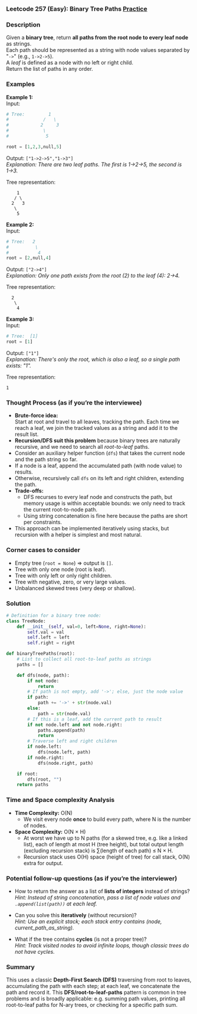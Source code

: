 ### Leetcode 257 (Easy): Binary Tree Paths [Practice](https://leetcode.com/problems/binary-tree-paths)

### Description  
Given a **binary tree**, return **all paths from the root node to every leaf node** as strings.  
Each path should be represented as a string with node values separated by "`->`" (e.g., `1->2->5`).  
A *leaf* is defined as a node with no left or right child.  
Return the list of paths in any order.

### Examples  

**Example 1:**  
Input:  
```python
# Tree:         1
#             /   \
#            2     3
#             \
#              5

root = [1,2,3,null,5]
```
Output: `["1->2->5","1->3"]`  
*Explanation: There are two leaf paths. The first is 1→2→5, the second is 1→3.*

Tree representation:
```
    1
   / \
  2   3
   \
    5
```

**Example 2:**  
Input:  
```python
# Tree:   2
#          \
#           4
root = [2,null,4]
```
Output: `["2->4"]`  
*Explanation: Only one path exists from the root (2) to the leaf (4): 2→4.*

Tree representation:
```
  2
   \
    4
```

**Example 3:**  
Input:  
```python
# Tree:  [1]
root = [1]
```
Output: `["1"]`  
*Explanation: There's only the root, which is also a leaf, so a single path exists: "1".*

Tree representation:
```
1
```

### Thought Process (as if you’re the interviewee)  
- **Brute-force idea:**  
  Start at root and travel to all leaves, tracking the path. Each time we reach a leaf, we join the tracked values as a string and add it to the result list.
- **Recursion/DFS suit this problem** because binary trees are naturally recursive, and we need to search all *root-to-leaf* paths.
- Consider an auxiliary helper function (`dfs`) that takes the current node and the path string so far.
- If a node is a leaf, append the accumulated path (with node value) to results.
- Otherwise, recursively call `dfs` on its left and right children, extending the path.
- **Trade-offs:**  
  - DFS recurses to every leaf node and constructs the path, but memory usage is within acceptable bounds: we only need to track the current root-to-node path.
  - Using string concatenation is fine here because the paths are short per constraints.
- This approach can be implemented iteratively using stacks, but recursion with a helper is simplest and most natural.

### Corner cases to consider  
- Empty tree (`root = None`) ⇒ output is `[]`.
- Tree with only one node (root is leaf).
- Tree with only left or only right children.
- Tree with negative, zero, or very large values.
- Unbalanced skewed trees (very deep or shallow).

### Solution

```python
# Definition for a binary tree node:
class TreeNode:
    def __init__(self, val=0, left=None, right=None):
        self.val = val
        self.left = left
        self.right = right

def binaryTreePaths(root):
    # List to collect all root-to-leaf paths as strings
    paths = []

    def dfs(node, path):
        if not node:
            return
        # If path is not empty, add '->'; else, just the node value
        if path:
            path += '->' + str(node.val)
        else:
            path = str(node.val)
        # If this is a leaf, add the current path to result
        if not node.left and not node.right:
            paths.append(path)
            return
        # Traverse left and right children
        if node.left:
            dfs(node.left, path)
        if node.right:
            dfs(node.right, path)

    if root:
        dfs(root, "")
    return paths
```

### Time and Space complexity Analysis  

- **Time Complexity:** O(N)  
  - We visit every node **once** to build every path, where N is the number of nodes.
- **Space Complexity:** O(N × H)  
  - At worst we have up to N paths (for a skewed tree, e.g. like a linked list), each of length at most H (tree height), but total output length (excluding recursion stack) is ∑(length of each path) ≤ N × H.
  - Recursion stack uses O(H) space (height of tree) for call stack, O(N) extra for output.

### Potential follow-up questions (as if you’re the interviewer)  

- How to return the answer as a list of **lists of integers** instead of strings?  
  *Hint: Instead of string concatenation, pass a list of node values and `.append(list(path))` at each leaf.*

- Can you solve this **iteratively** (without recursion)?  
  *Hint: Use an explicit stack; each stack entry contains (node, current_path_as_string).*

- What if the tree contains **cycles** (is not a proper tree)?  
  *Hint: Track visited nodes to avoid infinite loops, though classic trees do not have cycles.*

### Summary
This uses a classic **Depth-First Search (DFS)** traversing from root to leaves, accumulating the path with each step; at each leaf, we concatenate the path and record it. This **DFS/root-to-leaf-paths** pattern is common in tree problems and is broadly applicable: e.g. summing path values, printing all root-to-leaf paths for N-ary trees, or checking for a specific path sum.